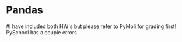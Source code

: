 # Pandas

#I have included both HW's but please refer to PyMoli for grading first! PySchool has a couple errors
